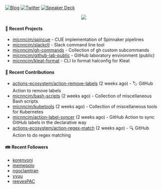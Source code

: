 [![Blog](https://img.shields.io/badge/Blog-0?style=flat-square&logo=gatsby&color=181717&logoColor=white)](https://micnncim.com)
[![Twitter](https://img.shields.io/badge/Twitter-0?style=flat-square&logo=twitter&color=1DA1F2&logoColor=white)](https://twitter.com/micnncim)
[![Speaker Deck](https://img.shields.io/badge/Speaker_Deck-0?style=flat-square&logo=speaker-deck&color=009287&logoColor=white)](https://speakerdeck.com/micnncim)

<p align="center">
<img src="https://github-readme-stats.vercel.app/api?username=micnncim&show_icons=true&count_private=true" />
</p>

#### 🍎 Recent Projects

- [micnncim/spincue](https://github.com/micnncim/spincue) - CUE implementation of Spinnaker pipelines
- [micnncim/slackctl](https://github.com/micnncim/slackctl) - Slack command line tool
- [micnncim/gh-commands](https://github.com/micnncim/gh-commands) - Collection of gh custom subcommands
- [micnncim/github-lab-public](https://github.com/micnncim/github-lab-public) - GitHub laboratory environment (public)
- [micnncim/kleat-format](https://github.com/micnncim/kleat-format) - CLI to format halconfig for Kleat

#### 🌱 Recent Contributions

- [actions-ecosystem/action-remove-labels](https://github.com/actions-ecosystem/action-remove-labels) (2 weeks ago) - 🏷️ GitHub Action to remove labels
- [micnncim/bash-scripts](https://github.com/micnncim/bash-scripts) (2 weeks ago) - Collection of miscellaneous Bash scripts
- [micnncim/kubetools](https://github.com/micnncim/kubetools) (2 weeks ago) - Collection of miscellaneous tools for Kubernetes
- [micnncim/action-label-syncer](https://github.com/micnncim/action-label-syncer) (2 weeks ago) - GitHub Action to sync GitHub labels in the declarative way
- [actions-ecosystem/action-regex-match](https://github.com/actions-ecosystem/action-regex-match) (2 weeks ago) - 🔍 GitHub Action to do regex matching

#### 👪  Recent Followers

- [korenyoni](https://github.com/korenyoni)
- [memepolo](https://github.com/memepolo)
- [ngoclamtran](https://github.com/ngoclamtran)
- [yyuu](https://github.com/yyuu)
- [reevesPAC](https://github.com/reevesPAC)
